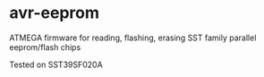 # avr-eeprom
ATMEGA firmware for reading, flashing, erasing SST family parallel eeprom/flash chips

Tested on SST39SF020A
